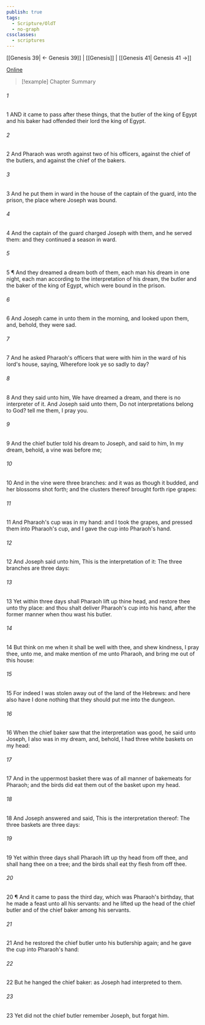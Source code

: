 ```yaml
---
publish: true
tags:
  - Scripture/OldT
  - no-graph
cssclasses:
  - scriptures
---
```

[[Genesis 39| ← Genesis 39]] | [[Genesis]] | [[Genesis 41| Genesis 41 →]]

[Online](https://churchofjesuschrist.org/study/scriptures/ot/gen/40?lang=eng)

>[!example] Chapter Summary
>
###### 1
1 AND it came to pass after these things, that the butler of the king of Egypt and his baker had offended their lord the king of Egypt.
###### 2
2 And Pharaoh was wroth against two of his officers, against the chief of the butlers, and against the chief of the bakers.
###### 3
3 And he put them in ward in the house of the captain of the guard, into the prison, the place where Joseph was bound.
###### 4
4 And the captain of the guard charged Joseph with them, and he served them: and they continued a season in ward.
###### 5
5 ¶ And they dreamed a dream both of them, each man his dream in one night, each man according to the interpretation of his dream, the butler and the baker of the king of Egypt, which were bound in the prison.
###### 6
6 And Joseph came in unto them in the morning, and looked upon them, and, behold, they were sad.
###### 7
7 And he asked Pharaoh's officers that were with him in the ward of his lord's house, saying, Wherefore look ye so sadly to day?
###### 8
8 And they said unto him, We have dreamed a dream, and there is no interpreter of it.  And Joseph said unto them, Do not interpretations belong to God?  tell me them, I pray you.
###### 9
9 And the chief butler told his dream to Joseph, and said to him, In my dream, behold, a vine was before me;
###### 10
10 And in the vine were three branches: and it was as though it budded, and her blossoms shot forth; and the clusters thereof brought forth ripe grapes:
###### 11
11 And Pharaoh's cup was in my hand: and I took the grapes, and pressed them into Pharaoh's cup, and I gave the cup into Pharaoh's hand.
###### 12
12 And Joseph said unto him, This is the interpretation of it: The three branches are three days:
###### 13
13 Yet within three days shall Pharaoh lift up thine head, and restore thee unto thy place: and thou shalt deliver Pharaoh's cup into his hand, after the former manner when thou wast his butler.
###### 14
14 But think on me when it shall be well with thee, and shew kindness, I pray thee, unto me, and make mention of me unto Pharaoh, and bring me out of this house:
###### 15
15 For indeed I was stolen away out of the land of the Hebrews: and here also have I done nothing that they should put me into the dungeon.
###### 16
16 When the chief baker saw that the interpretation was good, he said unto Joseph, I also was in my dream, and, behold, I had three white baskets on my head:
###### 17
17 And in the uppermost basket there was of all manner of bakemeats for Pharaoh; and the birds did eat them out of the basket upon my head.
###### 18
18 And Joseph answered and said, This is the interpretation thereof: The three baskets are three days:
###### 19
19 Yet within three days shall Pharaoh lift up thy head from off thee, and shall hang thee on a tree; and the birds shall eat thy flesh from off thee.
###### 20
20 ¶ And it came to pass the third day, which was Pharaoh's birthday, that he made a feast unto all his servants: and he lifted up the head of the chief butler and of the chief baker among his servants.
###### 21
21 And he restored the chief butler unto his butlership again; and he gave the cup into Pharaoh's hand:
###### 22
22 But he hanged the chief baker: as Joseph had interpreted to them.
###### 23
23 Yet did not the chief butler remember Joseph, but forgat him.



